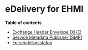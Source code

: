 # eDelivery for EHMI

**Table of contents**

- [Exchange Header Envelope (XHE)](/XHE/index.md)
- [Service Metadata Publisher (SMP)](/SMP/index.md)
- [Forsendelsesstatus](/forsendelsesstatus/index.md)
